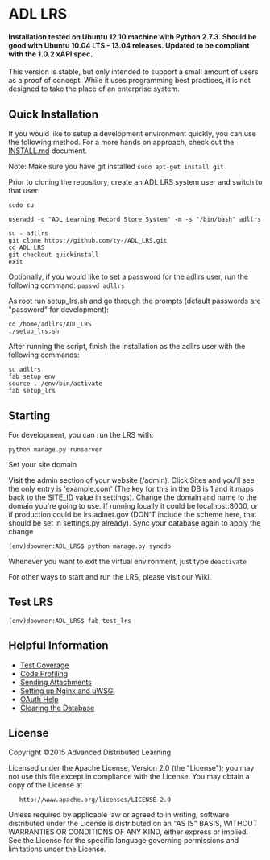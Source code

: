 ﻿# ADL LRS 

#### Installation tested on Ubuntu 12.10 machine with Python 2.7.3. Should be good with Ubuntu 10.04 LTS - 13.04 releases. Updated to be compliant with the 1.0.2 xAPI spec.

This version is stable, but only intended to support a small amount of users as a proof of concept. While it uses programming best practices, it is not designed to take the place of an enterprise system.

## Quick Installation

If you would like to setup a development environment quickly, you can use the following method. For a more hands on approach, check out the [INSTALL.md](INSTALL.md) document.

Note: Make sure you have git installed `sudo apt-get install git`

Prior to cloning the repository, create an ADL LRS system user and switch to that user:

```
sudo su

useradd -c "ADL Learning Record Store System" -m -s "/bin/bash" adllrs

su - adllrs
git clone https://github.com/ty-/ADL_LRS.git
cd ADL_LRS
git checkout quickinstall
exit
```

Optionally, if you would like to set a password for the adllrs user, run the following command: `passwd adllrs`

As root run setup_lrs.sh and go through the prompts (default passwords are "password" for development):

```
cd /home/adllrs/ADL_LRS
./setup_lrs.sh
```

After running the script, finish the installation as the adllrs user with the following commands:

```
su adllrs
fab setup_env
source ../env/bin/activate
fab setup_lrs
```

## Starting

For development, you can run the LRS with:

```
python manage.py runserver
```

Set your site domain

  Visit the admin section of your website (/admin). Click Sites and you'll see the only entry is 'example.com' (The key for this in the DB is 1 and it maps back to the SITE_ID value in settings). Change the domain and name to the domain you're going to use. If running locally it could be localhost:8000, or if production could be lrs.adlnet.gov (DON'T include the scheme here, that should be set in settings.py already). Sync your database again to apply the change

    (env)dbowner:ADL_LRS$ python manage.py syncdb



Whenever you want to exit the virtual environment, just type `deactivate`

For other ways to start and run the LRS, please visit our Wiki.

## Test LRS
    
    (env)dbowner:ADL_LRS$ fab test_lrs

## Helpful Information
    
* [Test Coverage](https://github.com/adlnet/ADL_LRS/wiki/Code-Coverage)
* [Code Profiling](https://github.com/adlnet/ADL_LRS/wiki/Code-Profiling-with-cProfile)
* [Sending Attachments](https://github.com/adlnet/ADL_LRS/wiki/Sending-Statements-with-Attachments)
* [Setting up Nginx and uWSGI](https://github.com/adlnet/ADL_LRS/wiki/Using-Nginx-for-Production)
* [OAuth Help](https://github.com/adlnet/ADL_LRS/wiki/Using-OAuth)
* [Clearing the Database](https://github.com/adlnet/ADL_LRS/wiki/Clearing-the-Database)

## License
   Copyright &copy;2015 Advanced Distributed Learning

   Licensed under the Apache License, Version 2.0 (the "License");
   you may not use this file except in compliance with the License.
   You may obtain a copy of the License at

       http://www.apache.org/licenses/LICENSE-2.0

   Unless required by applicable law or agreed to in writing, software
   distributed under the License is distributed on an "AS IS" BASIS,
   WITHOUT WARRANTIES OR CONDITIONS OF ANY KIND, either express or implied.
   See the License for the specific language governing permissions and
   limitations under the License.
